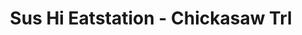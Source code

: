 ---
layout: place
title: Sus Hi Eatstation - Chickasaw Trl
permalink: /florida/orlando/sus-hi-eatstation-chickasaw-trl.html
stateAbbr: FL
stateName: Florida
cityName: Orlando
seo:
  type: restaurant
  links: null
place_id: ChIJ86e3px5l54gR24KtoCZj5kQ
photos:
  - name: >-
      places/ChIJ86e3px5l54gR24KtoCZj5kQ/photos/AeeoHcL9w3lpMniqPhMCML42VfYYLy0uREoLJ4V74x-76xlvTOKCEOuuM1ogb99IqFQxOlhJrDOon_5wjGEsDmagdXoxvV0stK814enaCM6fxbfGy26Oh7T8ncqxsQi8_EL9kkI4FEkCWUWdHSj7rdhDQ4c2Hpj1rAPywQQuvSVXFHM-u5-Dj7QGLHyC6-hy2y2xh-f2Pa4IfoliiamZ-2mYOSYhISHympwcdE3i-qGiEl5j7WxfZjzH7kMMGY94ykwe9juBF8F742oCUy4DBcbDTtmqRwubc0s2YnUhY1H4NqDJug
    widthPx: 4032
    heightPx: 3024
    authorAttributions:
      - displayName: Sus Hi Eatstation - Chickasaw Trl
        uri: https://maps.google.com/maps/contrib/104100160223010472688
        photoUri: >-
          https://lh3.googleusercontent.com/a-/ALV-UjXbl5028ArdbDZkPLzM3ZNHhpLJU7Rbm8zakSY_cK0DrKqwia8=s100-p-k-no-mo
    flagContentUri: >-
      https://www.google.com/local/imagery/report/?cb_client=maps_api_places.places_api&image_key=!1e10!2sAF1QipPZG4r_9R_y8G8pVudXOP3vS_B3XRkNaVtXj9rb&hl=en-US
    googleMapsUri: >-
      https://www.google.com/maps/place//data=!3m4!1e2!3m2!1sAF1QipPZG4r_9R_y8G8pVudXOP3vS_B3XRkNaVtXj9rb!2e10!4m2!3m1!1s0x88e7651ea7b7a7f3:0x44e66326a0ad82db
  - name: >-
      places/ChIJ86e3px5l54gR24KtoCZj5kQ/photos/AeeoHcJRnU7rKo-MeQoBDWjDwjnYL8xgpfvs2h_TjobjZluXfpNH5pmktcWfGPXIYTcmlqucj4FHsjahvN2KrQQj8_1pI5lvQFkJ01OWvuuQvbv0VuBK8L9SPKdhvYm7qs4CoEgYeABs85E5rV3RdYmzDa6pJyCia2IFTZ0Q-SYQfnb1RLYG9LOLEtvbZalvS67OXCsLcVZsftGLXvU09Hk6Fg_2STNQlkDANnMYYps-pLRSMuM-bPW8_ODQAnAm25OMXj77yFUwa1llxTqmuESLA-luz3zO6_tyzBh3CCSCaKuHvToPKeR1_A2cysr6BFztYVBejIKnAqLzq98qMrlbiJBhBK4FSgkTvXipPSMmFMDIo7udtXb_rWNIBTRlorihjnsbEnj1pRAZN211MfxPlfE4QM9m2fvt-P1UrCd3sobLxks
    widthPx: 4032
    heightPx: 2268
    authorAttributions:
      - displayName: Max Filin
        uri: https://maps.google.com/maps/contrib/116376698205507188105
        photoUri: >-
          https://lh3.googleusercontent.com/a-/ALV-UjXk1gEj57d8BZGeHUV6rPQBcEOjIjYMgn7oXpMLOBjIK9XTAqmRYQ=s100-p-k-no-mo
    flagContentUri: >-
      https://www.google.com/local/imagery/report/?cb_client=maps_api_places.places_api&image_key=!1e10!2sCIHM0ogKEICAgMDw6Yfe8QE&hl=en-US
    googleMapsUri: >-
      https://www.google.com/maps/place//data=!3m4!1e2!3m2!1sCIHM0ogKEICAgMDw6Yfe8QE!2e10!4m2!3m1!1s0x88e7651ea7b7a7f3:0x44e66326a0ad82db
  - name: >-
      places/ChIJ86e3px5l54gR24KtoCZj5kQ/photos/AeeoHcLLMN1ozLqp9oOPkhhm74hBrnwDE4X8sJLGZWfSkvPEm9AIvl3qftsod9ETwuIMm8C69OKBSp6ftutNTMKwMkKsAKYYm3eFG1LYT7C_UGq19IxlzvauxFV-Y4eNdn47jN-KFrSYsp6_RKZ2nsSElYvMsmUaSOCgH0pDPYAeL5zb_O2fD-3Gdmiv5pIA32_NWK_bKsyeP_uXAMiB02RwcqdBeqg5z8Lb0Si2NzkPp2JKAx2V7J904IJZBO4p5Sw3c-pPDXLgaqh_HJwAPSPzpcUZQHksXDh4IFzjPPO6z00VWw
    widthPx: 1500
    heightPx: 2000
    authorAttributions:
      - displayName: Sus Hi Eatstation - Chickasaw Trl
        uri: https://maps.google.com/maps/contrib/104100160223010472688
        photoUri: >-
          https://lh3.googleusercontent.com/a-/ALV-UjXbl5028ArdbDZkPLzM3ZNHhpLJU7Rbm8zakSY_cK0DrKqwia8=s100-p-k-no-mo
    flagContentUri: >-
      https://www.google.com/local/imagery/report/?cb_client=maps_api_places.places_api&image_key=!1e10!2sAF1QipNHBwYshWkjgams8FbmhCcoQlTloHFVCcLGTpfz&hl=en-US
    googleMapsUri: >-
      https://www.google.com/maps/place//data=!3m4!1e2!3m2!1sAF1QipNHBwYshWkjgams8FbmhCcoQlTloHFVCcLGTpfz!2e10!4m2!3m1!1s0x88e7651ea7b7a7f3:0x44e66326a0ad82db
  - name: >-
      places/ChIJ86e3px5l54gR24KtoCZj5kQ/photos/AeeoHcK4xfYIEmFlTAHWqgvTZKGqjF88DldEhnxaeuG-JCm6rIDrnBSvd6IcoVoi-m_IwcxsnUDpVkA1ys-eXRcNeis18EjGH8h8Idb5LEYczWkqI_X_muHRMHRqxG5bzAu6tQjt9DLw9Pb7LohoydzqrkVAkynFksBXGNSS-0mwFseYz2LOxU-oe3cUpleKjO8OxyMlBjJC4SEb797LMf2fbpBIFnec6p9Lf_jA3tGkcEwVrOPjteqbzevLHlWHfxM1Wlei24c8vGwrjjaAQCaxqjHl_am7IviebUVBhS6o56Qv5A
    widthPx: 1500
    heightPx: 1500
    authorAttributions:
      - displayName: Sus Hi Eatstation - Chickasaw Trl
        uri: https://maps.google.com/maps/contrib/104100160223010472688
        photoUri: >-
          https://lh3.googleusercontent.com/a-/ALV-UjXbl5028ArdbDZkPLzM3ZNHhpLJU7Rbm8zakSY_cK0DrKqwia8=s100-p-k-no-mo
    flagContentUri: >-
      https://www.google.com/local/imagery/report/?cb_client=maps_api_places.places_api&image_key=!1e10!2sAF1QipM5H-19cvQV9ndatGHE_guqrmbPaS0r6pBebIW4&hl=en-US
    googleMapsUri: >-
      https://www.google.com/maps/place//data=!3m4!1e2!3m2!1sAF1QipM5H-19cvQV9ndatGHE_guqrmbPaS0r6pBebIW4!2e10!4m2!3m1!1s0x88e7651ea7b7a7f3:0x44e66326a0ad82db
  - name: >-
      places/ChIJ86e3px5l54gR24KtoCZj5kQ/photos/AeeoHcIQpEGslZx2MGNaDPKssf_O4jPmk9WHThTPe0Xis54vxl6ZphiwudF23PTWnlZ5bRLN_sZLObCRDY_VGlq9oZ0bUdTNaNwqVALIBxYnKDv75Qu_uN5LRZ1l4sGbCkypqHAF-RrR39JYp2cQc4-dk4zF28dhs6wrOOlVl6mr_zhm-AHY5IT9yTImkJL52dnqbIbGgaDm6NdAEI8ff-xZQBHaVRcw6WSjVq1Zg_aTktQs2-EWlIqbxU4wZesPb21Xyg52svFRwgy2NHIIUyTW4ig2ZzCB3UaiWrvIalPr_Ad4VeikRuBhAnMr1N2D7WD9xiJ48AilGfInt6xqpmf7ra9cPz0Llhr5rdjE32JB69cWsMyX-f0s_4-udgi6n9FPAaDeZCynTzSTFqmgO2Kyq1YVACkpGzDMArlfHm216mM
    widthPx: 4800
    heightPx: 2700
    authorAttributions:
      - displayName: Max Filin
        uri: https://maps.google.com/maps/contrib/116376698205507188105
        photoUri: >-
          https://lh3.googleusercontent.com/a-/ALV-UjXk1gEj57d8BZGeHUV6rPQBcEOjIjYMgn7oXpMLOBjIK9XTAqmRYQ=s100-p-k-no-mo
    flagContentUri: >-
      https://www.google.com/local/imagery/report/?cb_client=maps_api_places.places_api&image_key=!1e10!2sCIHM0ogKEICAgMDw6YfeKQ&hl=en-US
    googleMapsUri: >-
      https://www.google.com/maps/place//data=!3m4!1e2!3m2!1sCIHM0ogKEICAgMDw6YfeKQ!2e10!4m2!3m1!1s0x88e7651ea7b7a7f3:0x44e66326a0ad82db
  - name: >-
      places/ChIJ86e3px5l54gR24KtoCZj5kQ/photos/AeeoHcKuBZkyFd_lgGdduznnlvkk9h1fOhL3CZUHIRtWFiaWUeYjbuV1cOXeKpSRVjxtPRbgerfo--rtpM0kl6D-uVo2Q2aV_dxckHXkjnXErMXnfE6TKGsB7y1ivjO72DXxN3CRNw145-fEk0U_j7nCXrUKlaQGNpO7A4xyp5AKo6WJLPSxV8xRYzyCoy6K8F9uudfStDuqqDTv1mKlLKOCWr302vVgQWrgVWCkMq4d8GNGTqh4lIVwk4RUgt_KxGfPCn0KDw3m0tvNOBa60p90PQX0GmjR5M7R9D2Jcq7f6BQ1WA
    widthPx: 3024
    heightPx: 3024
    authorAttributions:
      - displayName: Sus Hi Eatstation - Chickasaw Trl
        uri: https://maps.google.com/maps/contrib/104100160223010472688
        photoUri: >-
          https://lh3.googleusercontent.com/a-/ALV-UjXbl5028ArdbDZkPLzM3ZNHhpLJU7Rbm8zakSY_cK0DrKqwia8=s100-p-k-no-mo
    flagContentUri: >-
      https://www.google.com/local/imagery/report/?cb_client=maps_api_places.places_api&image_key=!1e10!2sAF1QipNBcloFSqMRJ15EBkIGM5A6v70wZmA8AERA9G70&hl=en-US
    googleMapsUri: >-
      https://www.google.com/maps/place//data=!3m4!1e2!3m2!1sAF1QipNBcloFSqMRJ15EBkIGM5A6v70wZmA8AERA9G70!2e10!4m2!3m1!1s0x88e7651ea7b7a7f3:0x44e66326a0ad82db
  - name: >-
      places/ChIJ86e3px5l54gR24KtoCZj5kQ/photos/AeeoHcJlcw9KlcouS0FkYdZeDXcHdWabfPUZ1tv9FfRnEK4ObIxzOn0sUiSk4uhy4h_P-KzFIuGvTKZZp7gNpX52J1XxfwEmpKf2uTJNK_8PVceHB9fxbqKceVDZQtSOaJhfB_qA0B9ZKSWUzbf3HGt50VnF-G2k9TpjIah7cLD3R_M0ecA-iAKLO8fO8bsT9SePYQJNxZOrYhuy4rpDF1fsP6kGX-E2rxNND1XE3pdQFwzGhsZKXRR6-YkDN5eGmhxErcjLetvNat6GSCgOxeyvdlkinwV2rgKF2ZL5MkvYMg7EsQydTyFOc3-oYwBskHwgcuiN8PBBrAM45PJ3z9oQgL1C8jWGW1iS4zhl69CUIVHlroo_gSzebuTXqjy3XO_TZUG8MXh9sCm5-rJhSVGTvdSOu3UYrtglu8bH1pszBV_Ffw
    widthPx: 3024
    heightPx: 4032
    authorAttributions:
      - displayName: Rosa
        uri: https://maps.google.com/maps/contrib/112762220328732294230
        photoUri: >-
          https://lh3.googleusercontent.com/a-/ALV-UjVAIB-kTSHzyhBX_17jqgk-SDgVfkMEKcAevL443t3FmVwarIioQA=s100-p-k-no-mo
    flagContentUri: >-
      https://www.google.com/local/imagery/report/?cb_client=maps_api_places.places_api&image_key=!1e10!2sCIHM0ogKEICAgIDmz4ieRg&hl=en-US
    googleMapsUri: >-
      https://www.google.com/maps/place//data=!3m4!1e2!3m2!1sCIHM0ogKEICAgIDmz4ieRg!2e10!4m2!3m1!1s0x88e7651ea7b7a7f3:0x44e66326a0ad82db
  - name: >-
      places/ChIJ86e3px5l54gR24KtoCZj5kQ/photos/AeeoHcK11S_6uANmjos3SXjqoBVxNsfOq_X4k6vGw4hR1TOV3hprd_Ir09G9loip6nf7fNrC8W5ubRf92j6mmq92_vwtA8_oMkrQP7R_-Wa8KMpL3oL5J0nuND3BgoOUc8VwjVlGXWuwaukh0c5G69DJbFGYGzG4npsPDZuWkYJYgrX2wtqudSwF-BD8gcH3x1K4mHhs10doxztMt9Yn9irOgp4-sjZSvzcEKLrlUFGIpUcR9aq-uqxA6BcpZfPqt05ZzJ2ntmivV-puzEPlEkqCPUxu66LhfCyepY7ApFlhlhtWcA
    widthPx: 2486
    heightPx: 1391
    authorAttributions:
      - displayName: Sus Hi Eatstation - Chickasaw Trl
        uri: https://maps.google.com/maps/contrib/104100160223010472688
        photoUri: >-
          https://lh3.googleusercontent.com/a-/ALV-UjXbl5028ArdbDZkPLzM3ZNHhpLJU7Rbm8zakSY_cK0DrKqwia8=s100-p-k-no-mo
    flagContentUri: >-
      https://www.google.com/local/imagery/report/?cb_client=maps_api_places.places_api&image_key=!1e10!2sAF1QipPb42xPCovFZ6zPxpf1K2Wj2RolqftS9a6yFqW_&hl=en-US
    googleMapsUri: >-
      https://www.google.com/maps/place//data=!3m4!1e2!3m2!1sAF1QipPb42xPCovFZ6zPxpf1K2Wj2RolqftS9a6yFqW_!2e10!4m2!3m1!1s0x88e7651ea7b7a7f3:0x44e66326a0ad82db
  - name: >-
      places/ChIJ86e3px5l54gR24KtoCZj5kQ/photos/AeeoHcKu4m8oq1nhWPhQeZNso35u_W_-nC2S8ulanirjA4igWiCantOV_uPZmJYONk7iSZYNWnGsCd-tqOB-ScGHgVNZk8qbf-WnO8f9iTJL4TvL7QCidBCCJxefzlEOpjZcxyrXy8-xE1VJJ_13KWTGlCeom3dLi0J2x9ONwJ3uKVaj2CPLCTsjanA48XvqBLLTa-i6nAfnXSIb6FNC5Jj1_jCJG9Wd-eVN_w-J2rNBcwLncxeRxplqOeQFpzeSRMGgBUdY3kVqMnbg6pk_DFVrsx1lET9gm0kIAxTm0KCLwGogcQ
    widthPx: 4800
    heightPx: 3200
    authorAttributions:
      - displayName: Sus Hi Eatstation - Chickasaw Trl
        uri: https://maps.google.com/maps/contrib/104100160223010472688
        photoUri: >-
          https://lh3.googleusercontent.com/a-/ALV-UjXbl5028ArdbDZkPLzM3ZNHhpLJU7Rbm8zakSY_cK0DrKqwia8=s100-p-k-no-mo
    flagContentUri: >-
      https://www.google.com/local/imagery/report/?cb_client=maps_api_places.places_api&image_key=!1e10!2sAF1QipPV81tp2k88QbzNwDRUv6z9isjZTjXFoiqfFY8n&hl=en-US
    googleMapsUri: >-
      https://www.google.com/maps/place//data=!3m4!1e2!3m2!1sAF1QipPV81tp2k88QbzNwDRUv6z9isjZTjXFoiqfFY8n!2e10!4m2!3m1!1s0x88e7651ea7b7a7f3:0x44e66326a0ad82db
  - name: >-
      places/ChIJ86e3px5l54gR24KtoCZj5kQ/photos/AeeoHcLX1PI-vPOLbw4IyWivlbhwpGcBX0Cd23RpCcUiQFxjLRxEpLXnvgB97ZUrgriKHADnAXE68qUKphiGBG7w1RBWmORbck7DYlPKsfW7NnsMiaq0UE25a916dxDdpxfEY3XN2o1-Hdfjq4Durwislk5CeI0tD7z4q5e49qXSg9JCDnftlaZDBwsFH_p62MyJvidTs5PjdXx7aPYkHnjG7p6TC9rI8xAn1vtXDY9cXTl6bD1jMXRiCw5W3ItWV80OarHHxO_ovzX7npTSFNfqFJYr18e5Qe8059s74PSDdBOb3g
    widthPx: 3004
    heightPx: 2724
    authorAttributions:
      - displayName: Sus Hi Eatstation - Chickasaw Trl
        uri: https://maps.google.com/maps/contrib/104100160223010472688
        photoUri: >-
          https://lh3.googleusercontent.com/a-/ALV-UjXbl5028ArdbDZkPLzM3ZNHhpLJU7Rbm8zakSY_cK0DrKqwia8=s100-p-k-no-mo
    flagContentUri: >-
      https://www.google.com/local/imagery/report/?cb_client=maps_api_places.places_api&image_key=!1e10!2sAF1QipODUrus-toTJP30RsLxvrD9iNy3pcdlFH0yyfJQ&hl=en-US
    googleMapsUri: >-
      https://www.google.com/maps/place//data=!3m4!1e2!3m2!1sAF1QipODUrus-toTJP30RsLxvrD9iNy3pcdlFH0yyfJQ!2e10!4m2!3m1!1s0x88e7651ea7b7a7f3:0x44e66326a0ad82db
address: 417 S Chickasaw Trail, Orlando, FL 32825, USA
street: 417 S Chickasaw Trail
city: Orlando
state: FL
zip: '32825'
country: USA
neighborhood: null
latitude: '28.537239'
longitude: '-81.274115'
accessibility_options:
  wheelchairAccessibleParking: true
  wheelchairAccessibleEntrance: true
  wheelchairAccessibleRestroom: true
  wheelchairAccessibleSeating: true
business_status: OPERATIONAL
name: Sus Hi Eatstation - Chickasaw Trl
google_maps_links:
  directionsUri: >-
    https://www.google.com/maps/dir//''/data=!4m7!4m6!1m1!4e2!1m2!1m1!1s0x88e7651ea7b7a7f3:0x44e66326a0ad82db!3e0
  placeUri: https://maps.google.com/?cid=4964764656778183387
  writeAReviewUri: >-
    https://www.google.com/maps/place//data=!4m3!3m2!1s0x88e7651ea7b7a7f3:0x44e66326a0ad82db!12e1
  reviewsUri: >-
    https://www.google.com/maps/place//data=!4m4!3m3!1s0x88e7651ea7b7a7f3:0x44e66326a0ad82db!9m1!1b1
  photosUri: >-
    https://www.google.com/maps/place//data=!4m3!3m2!1s0x88e7651ea7b7a7f3:0x44e66326a0ad82db!10e5
primary_type: Sushi Restaurant
opening_hours:
  regular: null
  current: null
secondary_opening_hours:
  regular:
    weekdayDescriptions: null
    type: null
  current:
    weekdayDescriptions: null
    type: null
phone: null
price_level: null
price_range: null
rating: null
rating_count: 0
website: null
description: >-
  Explore Sus Hi Eatstation in Orlando, FL$$$Sus Hi Eatstation in Orlando, FL,
  stands out as a cozy sushi destination offering fresh, Japanese-inspired
  dishes in a welcoming environment. This spot emphasizes quality ingredients
  and a relaxed vibe, making it ideal for those seeking tasty sushi options near
  urban hubs. With accessibility features like wheelchair-friendly parking and
  entrances, it caters to a wide range of diners looking for convenience and
  comfort. Located on S Chickasaw Trail, it's a go-to choice for anyone
  exploring top sushi restaurants in the area, blending casual dining with
  flavorful experiences that appeal to sushi enthusiasts.
generative_summary: >-
  Explore Sus Hi Eatstation in Orlando, FL$$$Sus Hi Eatstation in Orlando, FL,
  stands out as a cozy sushi destination offering fresh, Japanese-inspired
  dishes in a welcoming environment. This spot emphasizes quality ingredients
  and a relaxed vibe, making it ideal for those seeking tasty sushi options near
  urban hubs. With accessibility features like wheelchair-friendly parking and
  entrances, it caters to a wide range of diners looking for convenience and
  comfort. Located on S Chickasaw Trail, it's a go-to choice for anyone
  exploring top sushi restaurants in the area, blending casual dining with
  flavorful experiences that appeal to sushi enthusiasts.
generative_disclosure: Summarized by AI using the Grok-3-Mini model.
reviews: null
review_summary: >-
  Insights from Customer Feedback$$$Although specific reviews for this sushi
  spot aren't available yet, it's clear from general observations that it holds
  potential as a fresh addition to Orlando's dining scene. Visitors often
  appreciate straightforward spots like this for their focus on accessible and
  enjoyable meals, suggesting it could become a favorite for casual sushi
  lovers. Based on the setup, many might find the emphasis on convenience and
  variety to be a strong draw, especially for groups or individuals searching
  for reliable options nearby. Overall, it seems poised to deliver a satisfying
  experience, making it worth trying for anyone hunting for quality sushi places
  in the neighborhood.
review_disclosure: Summarized by AI using the Grok-3-Mini model.
parking_options: null
payment_options: null
allow_dogs: null
curbside_pickup: null
delivery: null
dine_in: null
good_for_children: null
good_for_groups: null
good_for_sports: null
live_music: null
menu_for_children: null
outdoor_seating: null
reservable: null
restroom: null
serves_beer: null
serves_breakfast: null
serves_brunch: null
serves_cocktails: null
serves_coffee: null
serves_dinner: null
serves_dessert: null
serves_lunch: null
serves_vegetarian_food: null
serves_wine: null
takeout: null
update_category: pro
places_description: null

---
